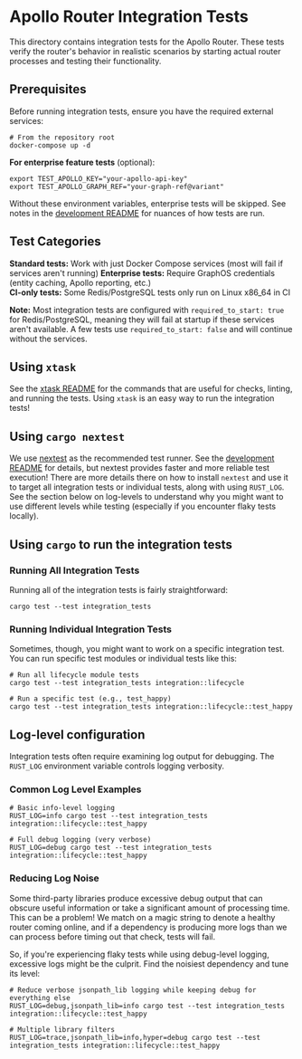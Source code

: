# Apollo Router Integration Tests

This directory contains integration tests for the Apollo Router. These tests verify the router's behavior in realistic scenarios by starting actual router processes and testing their functionality.

## Prerequisites

Before running integration tests, ensure you have the required external services:

```shell
# From the repository root
docker-compose up -d
```

**For enterprise feature tests** (optional):
```shell
export TEST_APOLLO_KEY="your-apollo-api-key"  
export TEST_APOLLO_GRAPH_REF="your-graph-ref@variant"
```

Without these environment variables, enterprise tests will be skipped. See notes in the [development README](../../DEVELOPMENT.md#testing) for nuances of how tests are run.

## Test Categories

**Standard tests:** Work with just Docker Compose services (most will fail if services aren't running)
**Enterprise tests:** Require GraphOS credentials (entity caching, Apollo reporting, etc.)  
**CI-only tests:** Some Redis/PostgreSQL tests only run on Linux x86_64 in CI

**Note:** Most integration tests are configured with `required_to_start: true` for Redis/PostgreSQL, meaning they will fail at startup if these services aren't available. A few tests use `required_to_start: false` and will continue without the services.

## Using `xtask`

See the [xtask README](../../xtask/README.md) for the commands that are useful for checks, linting, and running the tests. Using `xtask` is an easy way to run the integration tests!

## Using `cargo nextest`

We use [nextest](https://nexte.st/) as the recommended test runner. See the [development README](../../DEVELOPMENT.md#testing) for details, but nextest provides faster and more reliable test execution! There are more details there on how to install `nextest` and use it to target all integration tests or individual tests, along with using `RUST_LOG`. See the section below on log-levels to understand why you might want to use different levels while testing (especially if you encounter flaky tests locally).

## Using `cargo` to run the integration tests

### Running All Integration Tests

Running all of the integration tests is fairly straightforward:

```shell
cargo test --test integration_tests
```


### Running Individual Integration Tests

Sometimes, though, you might want to work on a specific integration test. You can run specific test modules or individual tests like this:

```shell
# Run all lifecycle module tests
cargo test --test integration_tests integration::lifecycle

# Run a specific test (e.g., test_happy)
cargo test --test integration_tests integration::lifecycle::test_happy
```

## Log-level configuration

Integration tests often require examining log output for debugging. The `RUST_LOG` environment variable controls logging verbosity.

### Common Log Level Examples

```shell
# Basic info-level logging
RUST_LOG=info cargo test --test integration_tests integration::lifecycle::test_happy

# Full debug logging (very verbose)
RUST_LOG=debug cargo test --test integration_tests integration::lifecycle::test_happy
```

### Reducing Log Noise

Some third-party libraries produce excessive debug output that can obscure useful information or take a significant amount of processing time. This can be a problem! We match on a magic string to denote a healthy router coming online, and if a dependency is producing more logs than we can process before timing out that check, tests will fail. 

So, if you're experiencing flaky tests while using debug-level logging, excessive logs might be the culprit. Find the noisiest dependency and tune its level:

```shell
# Reduce verbose jsonpath_lib logging while keeping debug for everything else
RUST_LOG=debug,jsonpath_lib=info cargo test --test integration_tests integration::lifecycle::test_happy

# Multiple library filters
RUST_LOG=trace,jsonpath_lib=info,hyper=debug cargo test --test integration_tests integration::lifecycle::test_happy
```
